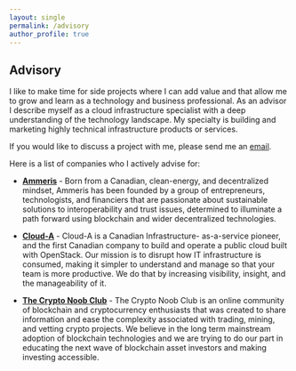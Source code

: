 ```yaml
---
layout: single
permalink: /advisory
author_profile: true
---
```

## Advisory

I like to make time for side projects where I can add value and that allow me to
grow and learn as a technology and business professional. As an advisor I
describe myself as a cloud infrastructure specialist with a deep understanding
of the technology landscape. My specialty is building and marketing highly
technical infrastructure products or services.

If you would like to discuss a project with me, please send me an [email](mailto:geoff@geoffsullivan.net).

Here is a list of companies who I actively advise for:

* [**Ammeris**](https://www.ammeris.com/) - Born from a Canadian, clean-energy,
and decentralized mindset, Ammeris has been founded by a group of entrepreneurs,
technologists, and financiers that are passionate about sustainable solutions to
interoperability and trust issues, determined to illuminate a path forward using
blockchain and wider decentralized technologies.

* [**Cloud-A**](https://www.clouda.ca/) - Cloud-A is a Canadian Infrastructure-
as-a-service pioneer, and the first Canadian company to build and operate a
public cloud built with OpenStack. Our mission is to disrupt how IT
infrastructure is consumed, making it simpler to understand and manage so that
your team is more productive. We do that by increasing visibility, insight, and
the manageability of it.

* [**The Crypto Noob Club**](https://cryptonoob.club) - The Crypto Noob Club is
an online community of blockchain and cryptocurrency enthusiasts that was
created to share information and ease the complexity associated with trading,
mining, and vetting crypto projects. We believe in the long term mainstream
adoption of blockchain technologies and we are trying to do our part in
educating the next wave of blockchain asset investors and making investing
accessible.
